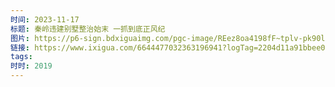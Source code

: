 ```yaml
---
时间: 2023-11-17
标题: 秦岭违建别墅整治始末 一抓到底正风纪
图片: https://p6-sign.bdxiguaimg.com/pgc-image/REez8oa4198fF~tplv-pk90l89vgd-crop-center:864:486.jpeg?appId=1768&channelId=0&customType=custom%2Fnone&from=401_large_image_list&imageType=video1609&isImmersiveScene=0&is_stream=0&logId=20231117101528706EF3E9AEC76659D2FD&requestFrom=401&x-expires=1731723328&x-signature=WzS46t%2Bu%2BGiiqOO8Bw9kie4iQLM%3D
链接: https://www.ixigua.com/6644477032363196941?logTag=2204d11a91bbee01ef1c
tags: 
时时: 2019
---
```




